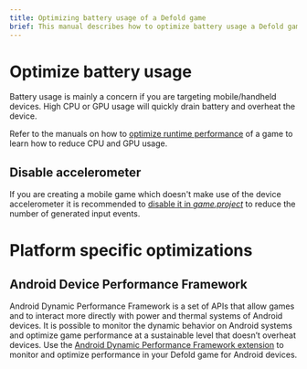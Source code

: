 ```yaml
---
title: Optimizing battery usage of a Defold game
brief: This manual describes how to optimize battery usage a Defold game.
---
```


# Optimize battery usage
Battery usage is mainly a concern if you are targeting mobile/handheld devices. High CPU or GPU usage will quickly drain battery and overheat the device.

Refer to the manuals on how to [optimize runtime performance](/manuals/optimization-speed) of a game to learn how to reduce CPU and GPU usage.

## Disable accelerometer
If you are creating a mobile game which doesn't make use of the device accelerometer it is recommended to [disable it in *game.project*](/manuals/project-settings/#use-accelerometer) to reduce the number of generated input events.

# Platform specific optimizations

## Android Device Performance Framework

Android Dynamic Performance Framework is a set of APIs that allow games and to interact more directly with power and thermal systems of Android devices. It is possible to monitor the dynamic behavior on Android systems and optimize game performance at a sustainable level that doesn’t overheat devices. Use the [Android Dynamic Performance Framework extension](https://defold.com/extension-adpf/) to monitor and optimize performance in your Defold game for Android devices.